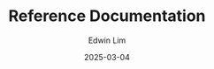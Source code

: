 ---
author: Edwin Lim
title: Reference Documentation
date: 2025-03-04
description: I wrote reference documentation across multiple APIs and SDKs at Stytch, a dev tool company for authentication. 
externalLink: https://stytch.com/docs/b2b/api/overview
emojiPath: /static/img/reference.png
tags:
 - api
 - sdks
 - docs-as-code
 - javascript
 - python
 - curl
 - go
---